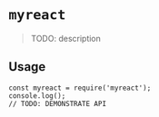 # `myreact`

> TODO: description

## Usage

```
const myreact = require('myreact');
console.log();
// TODO: DEMONSTRATE API
```
